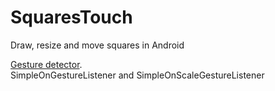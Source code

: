 # SquaresTouch
Draw, resize and move squares in Android

[Gesture detector](https://developer.android.com/reference/android/view/GestureDetector).    
SimpleOnGestureListener and SimpleOnScaleGestureListener   

